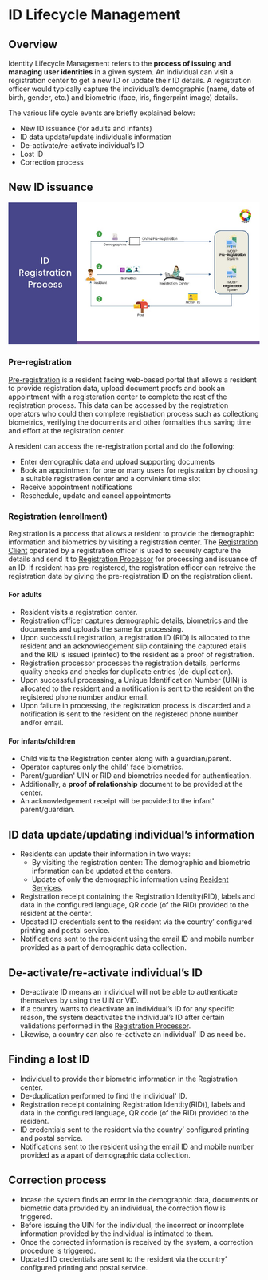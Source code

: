 # ID Lifecycle Management

## Overview
Identity Lifecycle Management refers to the **process of issuing and managing user identities** in a given system. An individual can visit a registration center to get a new ID or update their ID details. A registration officer would typically capture the individual’s demographic (name, date of birth, gender, etc.) and biometric (face, iris, fingerprint image) details. 

The various life cycle events are briefly explained below:
* New ID issuance (for adults and infants)
* ID data update/update individual’s information
* De-activate/re-activate individual’s ID
* Lost ID
* Correction process

## New ID issuance 

![](_images/id-registration-process.jpg)

### Pre-registration
[Pre-registration](pre-registration.md) is a resident facing web-based portal that allows a resident to provide registration data, upload document proofs and book an appointment with a registeration center to complete the rest of the registration process.  This data can be accessed by the registration operators who could then complete registration process such as collectiong biometrics, verifying the documents and other formalties thus saving time and effort at the registration center.

A resident can access the re-registration portal and do the following:
* Enter demographic data and upload supporting documents
* Book an appointment for one or many users for registration by choosing a suitable registration center and a convinient time slot
* Receive appointment notifications
* Reschedule, update and cancel appointments


### Registration (enrollment)
Registration is a process that allows a resident to provide the demographic information and biometrics by visiting a registration center.  The [Registration Client](registration-client.md) operated by a registration officer is used to securely capture the details and send it to [Registration Processor](registration-processor.md) for processing and issuance of an ID.   If resident has pre-registered, the registration officer can retreive the registration data by giving the pre-registration ID on the registration client.

#### For adults
-    Resident visits a registration center.
-    Registration officer captures demographic details, biometrics and the documents and uploads the same for processing.
-    Upon successful registration, a registration ID (RID) is allocated to the resident and an acknowledgement slip containing the captured etails and the RID is issued (printed) to the resident as a proof of registration.  
-    Registration processor processes the registration details, performs quality checks and checks for duplicate entries (de-duplication).
-    Upon successful processing, a Unique Identification Number (UIN) is allocated to the resident and a notification is sent to the resident on the registered phone number and/or email. 
-    Upon failure in processing, the registration process is discarded and a notification is sent to the resident on the registered phone number and/or email.

#### For infants/children
-    Child visits the Registration center along with a guardian/parent.
-    Operator captures only the child' face biometrics.
-    Parent/guardian' UIN or RID and biometrics needed for authentication.
-    Additionally, a **proof of relationship** document to be provided at the center.
-    An acknowledgement receipt will be provided to the infant' parent/guardian.

## ID data update/updating individual’s information
-    Residents can update their information in two ways:
        * By visiting the registration center: The demographic and biometric information can be updated at the centers.
        * Update of only the demographic information using [Resident Services](https://docs.mosip.io/1.2.0/modules/resident-services).
-  Registration receipt containing the Registration Identity(RID), labels and data in the configured language, QR code (of the RID) provided to the resident at the center.
-    Updated ID credentials sent to the resident via the country’ configured printing and postal service.
-    Notifications sent to the resident using the email ID and mobile number provided as a part of demographic data collection.

## De-activate/re-activate individual’s ID
-  De-activate ID means an individual will not be able to authenticate themselves by using the UIN or VID. 
-  If a country wants to deactivate an individual’s ID for any specific reason, the system deactivates the individual’s ID after certain validations performed in the [Registration Processor](registration-processor.md). 
- Likewise, a country can also re-activate an individual’ ID as need be.

## Finding a lost ID
-  Individual to provide their biometric information in the Registration center.
-  De-duplication performed to find the individual' ID.
-  Registration receipt containing Registration Identity(RID)), labels and data in the configured language, QR code (of the RID) provided to the resident.
-  ID credentials sent to the resident via the country’ configured printing and postal service.
- Notifications sent to the resident using the email ID and mobile number provided as a apart of demographic data collection.

## Correction process
- Incase the system finds an error in the demographic data, documents or biometric data provided by an individual, the correction flow is triggered.
- Before issuing the UIN for the individual, the incorrect or incomplete information provided by the individual is intimated to them.
- Once the corrected information is received by the system, a correction procedure is triggered.
- Updated ID credentials are sent to the resident via the country’ configured printing and postal service.
   



